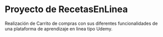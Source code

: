 # Proyecto de RecetasEnLinea
Realización de Carrito de compras con sus diferentes funcionalidades de una plataforma de aprendizaje en linea tipo Udemy.
